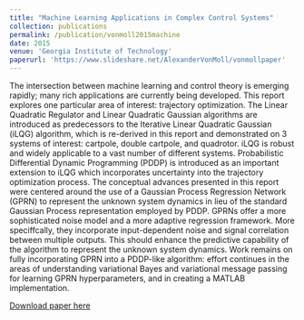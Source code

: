 ```yaml
---
title: "Machine Learning Applications in Complex Control Systems"
collection: publications
permalink: /publication/vonmoll2015machine
date: 2015
venue: 'Georgia Institute of Technology'
paperurl: 'https://www.slideshare.net/AlexanderVonMoll/vonmollpaper'
---
```

The intersection between machine learning and control theory is emerging rapidly; many rich applications are currently being developed. This report explores one particular area of interest: trajectory optimization. The Linear Quadratic Regulator and Linear Quadratic Gaussian algorithms are introduced as predecessors to the Iterative Linear Quadratic Gaussian (iLQG) algorithm, which is re-derived in this report and demonstrated on 3 systems of interest: cartpole, double cartpole, and quadrotor. iLQG is robust and widely applicable to a vast number of different systems. Probabilistic Differential Dynamic Programming (PDDP) is introduced as an important extension to iLQG which incorporates uncertainty into the trajectory optimization process. The conceptual advances presented in this report were centered around the use of a Gaussian Process Regression Network (GPRN) to represent the unknown system dynamics in lieu of the standard Gaussian Process representation employed by PDDP. GPRNs offer a more sophisticated noise model and a more adaptive regression framework. More speciffcally, they incorporate input-dependent noise and signal correlation between multiple outputs. This should enhance the predictive capability of the algorithm to represent the unknown system dynamics. Work remains on fully incorporating GPRN into a PDDP-like algorithm: effort continues in the areas of understanding variational Bayes and variational message passing for learning GPRN hyperparameters, and in creating a MATLAB implementation.

[Download paper here](https://www.slideshare.net/AlexanderVonMoll/vonmollpaper)
